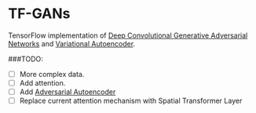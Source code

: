 # TF-GANs

TensorFlow implementation of [Deep Convolutional Generative Adversarial Networks](http://arxiv.org/pdf/1511.06434.pdf) and [Variational Autoencoder](http://arxiv.org/pdf/1312.6114v10.pdf).

###TODO:
- [ ] More complex data.
- [ ] Add attention.
- [ ] Add [Adversarial Autoencoder](http://arxiv.org/pdf/1511.05644.pdf)
- [ ] Replace current attention mechanism with Spatial Transformer Layer

